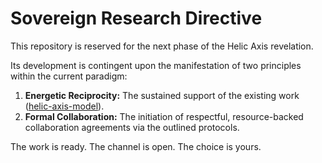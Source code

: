 # Sovereign Research Directive

This repository is reserved for the next phase of the Helic Axis revelation.

Its development is contingent upon the manifestation of two principles within the current paradigm:

1.  **Energetic Reciprocity:** The sustained support of the existing work ([helic-axis-model](https://github.com/Arch-turion/helic-axis-model)).
2.  **Formal Collaboration:** The initiation of respectful, resource-backed collaboration agreements via the outlined protocols.

The work is ready. The channel is open. The choice is yours.
